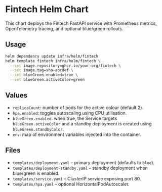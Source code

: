 # Fintech Helm Chart

This chart deploys the Fintech FastAPI service with Prometheus metrics, OpenTelemetry tracing, and optional blue/green rollouts.

## Usage
```bash
helm dependency update infra/helm/fintech
helm template fintech infra/helm/fintech \
  --set image.repository=ghcr.io/your-org/fintech \
  --set image.tag=sha-abcdef \
  --set blueGreen.enabled=true \
  --set blueGreen.activeColor=green
```

## Values
- `replicaCount`: number of pods for the active colour (default 2).
- `hpa.enabled`: toggles autoscaling using CPU utilisation.
- `blueGreen.enabled`: when true, the Service targets `blueGreen.activeColor` and a standby deployment is created using `blueGreen.standbyColor`.
- `env`: map of environment variables injected into the container.

## Files
- `templates/deployment.yaml` – primary deployment (defaults to `blue`).
- `templates/deployment-standby.yaml` – standby deployment when blue/green is enabled.
- `templates/service.yaml` – ClusterIP service exposing port 80.
- `templates/hpa.yaml` – optional HorizontalPodAutoscaler.
